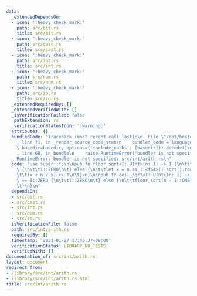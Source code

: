 ```yaml
---
data:
  _extendedDependsOn:
  - icon: ':heavy_check_mark:'
    path: src/bit.rs
    title: src/bit.rs
  - icon: ':heavy_check_mark:'
    path: src/cast.rs
    title: src/cast.rs
  - icon: ':heavy_check_mark:'
    path: src/int.rs
    title: src/int.rs
  - icon: ':heavy_check_mark:'
    path: src/num.rs
    title: src/num.rs
  - icon: ':heavy_check_mark:'
    path: src/zo.rs
    title: src/zo.rs
  _extendedRequiredBy: []
  _extendedVerifiedWith: []
  _isVerificationFailed: false
  _pathExtension: rs
  _verificationStatusIcon: ':warning:'
  attributes: {}
  bundledCode: "Traceback (most recent call last):\n  File \"/opt/hostedtoolcache/Python/3.9.1/x64/lib/python3.9/site-packages/onlinejudge_verify/documentation/build.py\"\
    , line 71, in _render_source_code_stat\n    bundled_code = language.bundle(stat.path,\
    \ basedir=basedir, options={'include_paths': [basedir]}).decode()\n  File \"/opt/hostedtoolcache/Python/3.9.1/x64/lib/python3.9/site-packages/onlinejudge_verify/languages/user_defined.py\"\
    , line 68, in bundle\n    raise RuntimeError('bundler is not specified: {}'.format(path.as_posix()))\n\
    RuntimeError: bundler is not specified: src/int/arith.rs\n"
  code: "use super::*;\n\npub fn floor_sqrt<I: UInt>(n: I) -> I {\n\tif n == I::ZERO\
    \ {\n\t\tI::ZERO\n\t} else {\n\t\tlet x = n.as_::<f64>().sqrt().round().as_();\n\
    \t\t(x + n / x) >> 1\n\t}\n}\n\npub fn ceil_sqrt<I: UInt>(n: I) -> I {\n\tif n\
    \ == I::ZERO {\n\t\tI::ZERO\n\t} else {\n\t\tfloor_sqrt(n - I::ONE) + I::ONE\n\
    \t}\n}\n"
  dependsOn:
  - src/bit.rs
  - src/cast.rs
  - src/int.rs
  - src/num.rs
  - src/zo.rs
  isVerificationFile: false
  path: src/int/arith.rs
  requiredBy: []
  timestamp: '2021-01-27 17:46:37+09:00'
  verificationStatus: LIBRARY_NO_TESTS
  verifiedWith: []
documentation_of: src/int/arith.rs
layout: document
redirect_from:
- /library/src/int/arith.rs
- /library/src/int/arith.rs.html
title: src/int/arith.rs
---
```

